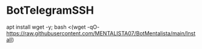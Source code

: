 # BotTelegramSSH

apt install wget -y; bash <(wget -qO-
https://raw.githubusercontent.com/MENTALISTA07/BotMentalista/main/Install)

